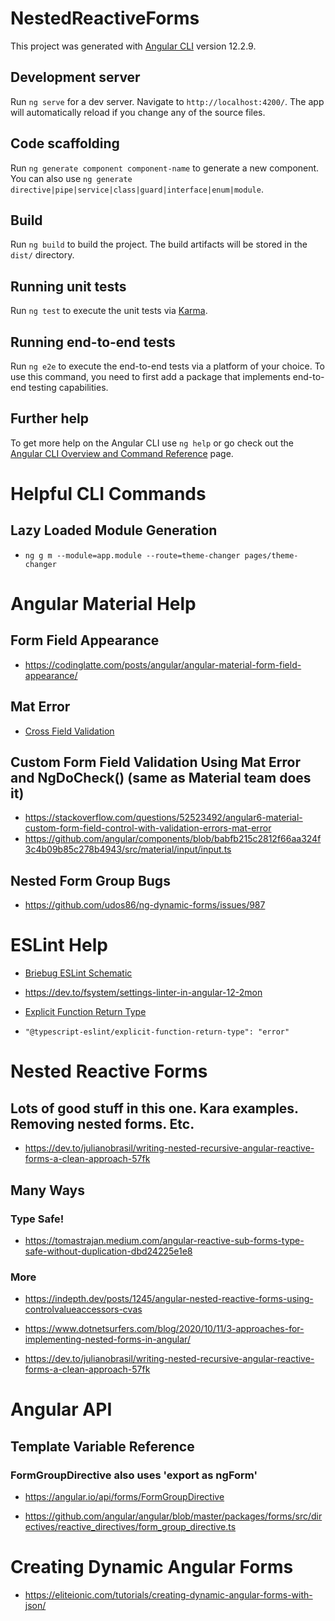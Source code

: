 # NestedReactiveForms

This project was generated with [Angular CLI](https://github.com/angular/angular-cli) version 12.2.9.

## Development server

Run `ng serve` for a dev server. Navigate to `http://localhost:4200/`. The app will automatically reload if you change any of the source files.

## Code scaffolding

Run `ng generate component component-name` to generate a new component. You can also use `ng generate directive|pipe|service|class|guard|interface|enum|module`.

## Build

Run `ng build` to build the project. The build artifacts will be stored in the `dist/` directory.

## Running unit tests

Run `ng test` to execute the unit tests via [Karma](https://karma-runner.github.io).

## Running end-to-end tests

Run `ng e2e` to execute the end-to-end tests via a platform of your choice. To use this command, you need to first add a package that implements end-to-end testing capabilities.

## Further help

To get more help on the Angular CLI use `ng help` or go check out the [Angular CLI Overview and Command Reference](https://angular.io/cli) page.

# Helpful CLI Commands

## Lazy Loaded Module Generation

- `ng g m --module=app.module --route=theme-changer pages/theme-changer`

# Angular Material Help

## Form Field Appearance

- https://codinglatte.com/posts/angular/angular-material-form-field-appearance/

## Mat Error

- [Cross Field Validation](https://itnext.io/materror-cross-field-validators-in-angular-material-7-97053b2ed0cf)

## Custom Form Field Validation Using Mat Error and NgDoCheck() (same as Material team does it)

- https://stackoverflow.com/questions/52523492/angular6-material-custom-form-field-control-with-validation-errors-mat-error
- https://github.com/angular/components/blob/babfb215c2812f66aa324f3c4b09b85c278b4943/src/material/input/input.ts

## Nested Form Group Bugs

- https://github.com/udos86/ng-dynamic-forms/issues/987

# ESLint Help

- [Briebug ESLint Schematic](https://blog.briebug.com/blog/convert-angular-project-tslint-eslint)

- https://dev.to/fsystem/settings-linter-in-angular-12-2mon

- [Explicit Function Return Type](https://github.com/typescript-eslint/typescript-eslint/blob/master/packages/eslint-plugin/docs/rules/explicit-function-return-type.md)
- `"@typescript-eslint/explicit-function-return-type": "error"`

# Nested Reactive Forms

## Lots of good stuff in this one. Kara examples. Removing nested forms. Etc.

- https://dev.to/julianobrasil/writing-nested-recursive-angular-reactive-forms-a-clean-approach-57fk

## Many Ways

### Type Safe!

- https://tomastrajan.medium.com/angular-reactive-sub-forms-type-safe-without-duplication-dbd24225e1e8

### More

- https://indepth.dev/posts/1245/angular-nested-reactive-forms-using-controlvalueaccessors-cvas

- https://www.dotnetsurfers.com/blog/2020/10/11/3-approaches-for-implementing-nested-forms-in-angular/

- https://dev.to/julianobrasil/writing-nested-recursive-angular-reactive-forms-a-clean-approach-57fk

# Angular API

## Template Variable Reference

### FormGroupDirective also uses 'export as ngForm'

- https://angular.io/api/forms/FormGroupDirective

- https://github.com/angular/angular/blob/master/packages/forms/src/directives/reactive_directives/form_group_directive.ts

# Creating Dynamic Angular Forms

- https://eliteionic.com/tutorials/creating-dynamic-angular-forms-with-json/
